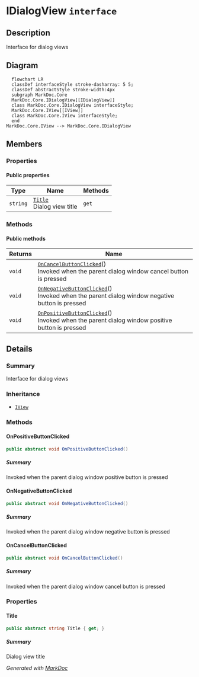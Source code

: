 # IDialogView `interface`

## Description
Interface for dialog views

## Diagram
```mermaid
  flowchart LR
  classDef interfaceStyle stroke-dasharray: 5 5;
  classDef abstractStyle stroke-width:4px
  subgraph MarkDoc.Core
  MarkDoc.Core.IDialogView[[IDialogView]]
  class MarkDoc.Core.IDialogView interfaceStyle;
  MarkDoc.Core.IView[[IView]]
  class MarkDoc.Core.IView interfaceStyle;
  end
MarkDoc.Core.IView --> MarkDoc.Core.IDialogView
```

## Members
### Properties
#### Public  properties
| Type | Name | Methods |
| --- | --- | --- |
| `string` | [`Title`](#title)<br>Dialog view title | `get` |

### Methods
#### Public  methods
| Returns | Name |
| --- | --- |
| `void` | [`OnCancelButtonClicked`](#oncancelbuttonclicked)()<br>Invoked when the parent dialog window cancel button is pressed |
| `void` | [`OnNegativeButtonClicked`](#onnegativebuttonclicked)()<br>Invoked when the parent dialog window negative button is pressed |
| `void` | [`OnPositiveButtonClicked`](#onpositivebuttonclicked)()<br>Invoked when the parent dialog window positive button is pressed |

## Details
### Summary
Interface for dialog views

### Inheritance
 - [
`IView`
](./IView.md)

### Methods
#### OnPositiveButtonClicked
```csharp
public abstract void OnPositiveButtonClicked()
```
##### Summary
Invoked when the parent dialog window positive button is pressed

#### OnNegativeButtonClicked
```csharp
public abstract void OnNegativeButtonClicked()
```
##### Summary
Invoked when the parent dialog window negative button is pressed

#### OnCancelButtonClicked
```csharp
public abstract void OnCancelButtonClicked()
```
##### Summary
Invoked when the parent dialog window cancel button is pressed

### Properties
#### Title
```csharp
public abstract string Title { get; }
```
##### Summary
Dialog view title

*Generated with* [*MarkDoc*](https://github.com/hailstorm75/MarkDoc.Core)
